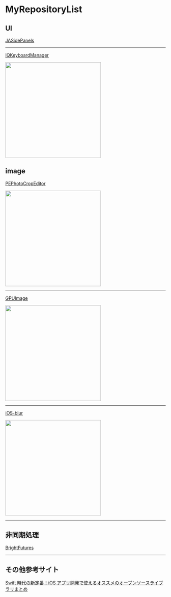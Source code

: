 # MyRepositoryList

## UI

[JASidePanels](https://github.com/gotosleep/JASidePanels)

---

[IQKeyboardManager](https://github.com/hackiftekhar/IQKeyboardManager)

<img src="https://github.com/hackiftekhar/IQKeyboardManager/raw/master/KeyboardTextFieldDemo/Screenshot/IQKeyboardManager.gif" width="300">

## image

[PEPhotoCropEditor](https://github.com/kishikawakatsumi/PEPhotoCropEditor)

<img src="https://camo.githubusercontent.com/80465ba7023b5f37fcfc59861f7356b9e14e0b22/68747470733a2f2f7261772e6769746875622e636f6d2f6b697368696b6177616b617473756d692f504550686f746f43726f70456469746f722f6d61737465722f53637265656e73686f74732f737330312e706e67" width="300">

---

[GPUImage](https://github.com/BradLarson/GPUImage)

<img src="https://camo.githubusercontent.com/68ce8767f20b6a40f2a695c56396d30234363431/687474703a2f2f73756e7365746c616b65736f6674776172652e636f6d2f73697465732f64656661756c742f66696c65732f475055496d6167654c6f676f2e706e67" width="300">

---

[iOS-blur](https://github.com/JagCesar/iOS-blur)

<img src="https://camo.githubusercontent.com/1a3847644269c1e9706c31c6ea9525bd5fc385b4/68747470733a2f2f7261772e6769746875622e636f6d2f4a616743657361722f694f532d626c75722f6d61737465722f73637265656e73686f742e706e67" width="300">

---

## 非同期処理

[BrightFutures](https://github.com/Thomvis/BrightFutures)

---

## その他参考サイト
[Swift 時代の新定番！iOS アプリ開発で使えるオススメのオープンソースライブラリまとめ](http://dev.classmethod.jp/smartphone/iphone/swift-oss/)

